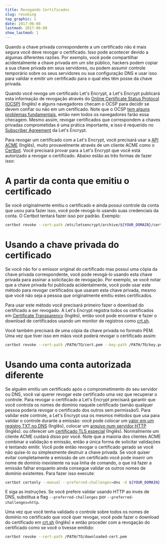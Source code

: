 ```yaml
---
title: Revogando Certificados
slug: revoking
top_graphic: 1
date: 2017-06-08
lastmod: 2017-06-08
show_lastmod: 1
---
```



Quando a chave privada correspondente a um certificado não é mais
segura você deve revogar o certificado. Isso pode acontecer devido a algumas diferentes
razões. Por exemplo, você pode compartilhar acidentalmente a chave privada em um site público,
hackers podem copiar a sua chave privada em seus servidores, ou podem 
assumir controle temporário sobre os seus servidores ou sua configuração DNS e usar isso
para validar e emitir um certificado para o qual eles têm posse da chave privada.

Quando você revoga um certificado Let's Encrypt, a Let's Encrypt publicará esta informação
de revogação através do [Online Certificate Status Protocol
(OCSP)](https://en.wikipedia.org/wiki/Online_Certificate_Status_Protocol) (Inglês) e 
alguns navegadores checam o OCSP para decidir se devem confiar ou não em um certificado.
Note que o OCSP [tem alguns problemas
fundamentais](https://www.imperialviolet.org/2011/03/18/revocation.html), então
nem todos os navegadores farão essa checagem. Mesmo assim, revogar certificados que correspondem
a chaves privadas comprometidas é uma prática importante, e isso é requerido no 
[Subscriber Agreement](/repository) da Let's Encrypt.

Para revogar um certificado com a Let's Encrypt, você precisará usar a [API
ACME](https://github.com/letsencrypt/boulder/blob/master/docs/acme-divergences.md) (Inglês), 
muito provavelmente através de um cliente ACME como o [Certbot](https://certbot.eff.org/).
Você precisará provar para a Let's Encrypt que você está autorizado a revogar o
certificado. Abaixo estão as três formas de fazer isso:

# A partir da conta que emitiu o certificado

Se você originalmente emitiu o certificado e ainda possui controle
da conta que usou para fazer isso, você pode revogá-lo usando suas credenciais da 
conta. O Certbot tentará fazer isso por padrão. Exemplo:

```bash
certbot revoke --cert-path /etc/letsencrypt/archive/${YOUR_DOMAIN}/cert1.pem
```

# Usando a chave privada do certificado

Se você não for o emissor original do certificado mas possui uma cópia da
chave privada correspondente, você pode revogá-lo usando esta chave privada para assinar a solicitação
de revogação. Por exemplo, se você notar que a chave privada foi publicada 
acidentalmente, você pode usar este método para revogar certificados que usaram esta
chave privada, mesmo que você não seja a pessoa que originalmente emitiu estes certificados.

Para usar este método você precisará primeiro fazer o download do certificado a ser
revogado. A Let's Encrypt registra todos os certificados em [Certificate
Transparency](https://www.certificate-transparency.org/) (Inglês), então você pode encontrar
e fazer o download de certificados usando um monitor de registros como 
[crt.sh](https://crt.sh/).

Você também precisará de uma cópia da chave privada no formato PEM. Uma vez que tiver isso em mãos
você poderá revogar o certificado assim:

```bash
certbot revoke --cert-path /PATH/TO/cert.pem --key-path /PATH/TO/key.pem
```
# Usando uma conta autorizada diferente

Se alguém emitiu um certificado após o comprometimento do seu servidor ou DNS, você 
vai querer revogar este certificado uma vez que recuperar o controle. Para revogar o
certificado a Let's Encrypt precisará garantir que você controla os nomes de domínio
naquele certificado (senão qualquer pessoa poderia revogar o certificado dos outros
sem permissão!). Para validar este controle, a Let's Encrypt usa os mesmos
métodos que usa para validar o controle durante a emissão: você pode
colocar um [valor em um registro TXT no 
DNS](https://tools.ietf.org/html/rfc8555#section-8.4) (Inglês),
colocar um [arquivo num servidor HTTP](https://tools.ietf.org/html/rfc8555#section-8.3) (Inglês).
ou oferecer um 
[certificado TLS especial](https://tools.ietf.org/html/rfc8737#section-3) (Inglês).
Normalmente um cliente ACME cuidará disso por você. Note que a maioria dos clientes ACME
combinar a validação e emissão, então a única forma de solicitar validações é 
tentando emitir. Você pode então revogar o certificado gerado se você não
quise-lo ou simplesmente destruir a chave privada. Se você quiser evitar completamente a emissão
de um certificado você pode inserir um nome de domínio inexistente na sua 
linha de comando, o que irá fazer a emissão falhar enquanto ainda consegue validar os 
outros nomes de domínio existentes. Para fazer isso execute:

```bash
certbot certonly --manual --preferred-challenges=dns -d ${YOUR_DOMAIN} -d nonexistent.${YOUR_DOMAIN}
```

E siga as instruções. Se você prefere validar usando HTTP ao invés de 
DNS, substitua a flag `--preferred-challenges` por
`--preferred-challenges=http`.

Uma vez que você tenha validado o controle sobre todos os nomes de domínio no certificado que você quer 
revogar, você pode fazer o download do certificado em [crt.sh](https://crt.sh/) (Inglês)
e então proceder com a revogação do certificado como se você o tivesse emitido:

```bash
certbot revoke --cert-path /PATH/TO/downloaded-cert.pem
```
